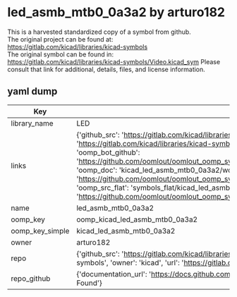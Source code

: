 # led_asmb_mtb0_0a3a2 by arturo182  
This is a harvested standardized copy of a symbol from github.  
The original project can be found at:  
https://gitlab.com/kicad/libraries/kicad-symbols  
The original symbol can be found in:
https://gitlab.com/kicad/libraries/kicad-symbols/Video.kicad_sym
Please consult that link for additional, details, files, and license information.  
## yaml dump  
| Key | Value |  
| --- | --- |  
| library_name | LED |  
| links | {'github_src': 'https://gitlab.com/kicad/libraries/kicad-symbols/Video.kicad_sym', 'github_src_repo': 'https://gitlab.com/kicad/libraries/kicad-symbols', 'oomp_bot': 'kicad_led_asmb_mtb0_0a3a2/working', 'oomp_bot_github': 'https://github.com/oomlout/oomlout_oomp_symbol_bot/tree/main/kicad_led_asmb_mtb0_0a3a2/working', 'oomp_doc': 'kicad_led_asmb_mtb0_0a3a2/working', 'oomp_doc_github': 'https://github.com/oomlout/oomlout_oomp_symbol_doc/tree/main/kicad_led_asmb_mtb0_0a3a2/working', 'oomp_src_flat': 'symbols_flat/kicad_led_asmb_mtb0_0a3a2/working', 'oomp_src_flat_github': 'https://github.com/oomlout/oomlout_oomp_symbol_src/tree/main/kicad_led_asmb_mtb0_0a3a2/working'} |  
| name | led_asmb_mtb0_0a3a2 |  
| oomp_key | oomp_kicad_led_asmb_mtb0_0a3a2 |  
| oomp_key_simple | kicad_led_asmb_mtb0_0a3a2 |  
| owner | arturo182 |  
| repo | {'github_src': 'https://gitlab.com/kicad/libraries/kicad-symbols/Video.kicad_sym', 'name': 'libraries/kicad-symbols', 'owner': 'kicad', 'url': 'https://gitlab.com/kicad/libraries/kicad-symbols'} |  
| repo_github | {'documentation_url': 'https://docs.github.com/rest/repos/repos#get-a-repository', 'message': 'Not Found'} |  

